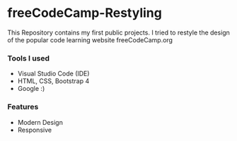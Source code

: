 # freeCodeCamp-Restyling

This Repository contains my first public projects. I tried to restyle the design of the popular code learning website freeCodeCamp.org

### Tools I used

- Visual Studio Code (IDE)
- HTML, CSS, Bootstrap 4
- Google :)

### Features

- Modern Design
- Responsive
